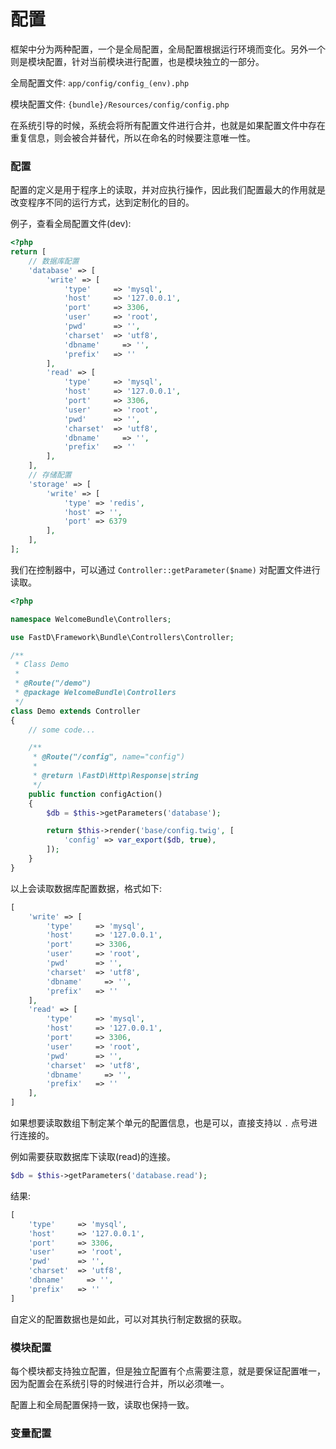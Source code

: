 # 配置

框架中分为两种配置，一个是全局配置，全局配置根据运行环境而变化。另外一个则是模块配置，针对当前模块进行配置，也是模块独立的一部分。

全局配置文件: `app/config/config_(env).php`

模块配置文件: `{bundle}/Resources/config/config.php`

在系统引导的时候，系统会将所有配置文件进行合并，也就是如果配置文件中存在重复信息，则会被合并替代，所以在命名的时候要注意唯一性。

### 配置

配置的定义是用于程序上的读取，并对应执行操作，因此我们配置最大的作用就是改变程序不同的运行方式，达到定制化的目的。

例子，查看全局配置文件(dev): 

```php
<?php
return [
    // 数据库配置
    'database' => [
        'write' => [
            'type'     => 'mysql',
            'host'     => '127.0.0.1',
            'port'     => 3306,
            'user'     => 'root',
            'pwd'      => '',
            'charset'  => 'utf8',
            'dbname'     => '',
            'prefix'   => ''
        ],
        'read' => [
            'type'     => 'mysql',
            'host'     => '127.0.0.1',
            'port'     => 3306,
            'user'     => 'root',
            'pwd'      => '',
            'charset'  => 'utf8',
            'dbname'     => '',
            'prefix'   => ''
        ],
    ],
    // 存储配置
    'storage' => [
        'write' => [
            'type' => 'redis',
            'host' => '',
            'port' => 6379
        ],
    ],
];
```

我们在控制器中，可以通过 `Controller::getParameter($name)` 对配置文件进行读取。

```php
<?php

namespace WelcomeBundle\Controllers;

use FastD\Framework\Bundle\Controllers\Controller;

/**
 * Class Demo
 *
 * @Route("/demo")
 * @package WelcomeBundle\Controllers
 */
class Demo extends Controller
{
    // some code...

    /**
     * @Route("/config", name="config")
     *
     * @return \FastD\Http\Response|string
     */
    public function configAction()
    {
        $db = $this->getParameters('database');

        return $this->render('base/config.twig', [
            'config' => var_export($db, true),
        ]);
    }
}
```

以上会读取数据库配置数据，格式如下: 
```php
[
    'write' => [
        'type'     => 'mysql',
        'host'     => '127.0.0.1',
        'port'     => 3306,
        'user'     => 'root',
        'pwd'      => '',
        'charset'  => 'utf8',
        'dbname'     => '',
        'prefix'   => ''
    ],
    'read' => [
        'type'     => 'mysql',
        'host'     => '127.0.0.1',
        'port'     => 3306,
        'user'     => 'root',
        'pwd'      => '',
        'charset'  => 'utf8',
        'dbname'     => '',
        'prefix'   => ''
    ],
]
```

如果想要读取数组下制定某个单元的配置信息，也是可以，直接支持以 `.` 点号进行连接的。

例如需要获取数据库下读取(read)的连接。

```php
$db = $this->getParameters('database.read');
```

结果: 

```php
[
    'type'     => 'mysql',
    'host'     => '127.0.0.1',
    'port'     => 3306,
    'user'     => 'root',
    'pwd'      => '',
    'charset'  => 'utf8',
    'dbname'     => '',
    'prefix'   => ''
]
```

自定义的配置数据也是如此，可以对其执行制定数据的获取。

### 模块配置

每个模块都支持独立配置，但是独立配置有个点需要注意，就是要保证配置唯一，因为配置会在系统引导的时候进行合并，所以必须唯一。

配置上和全局配置保持一致，读取也保持一致。

### 变量配置


